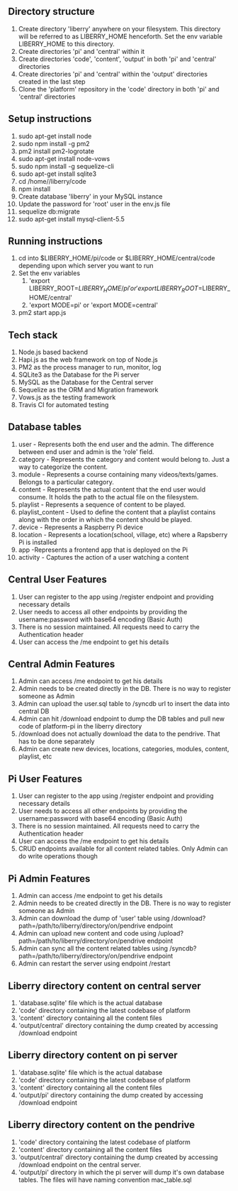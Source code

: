 ## Directory structure
1. Create directory 'liberry' anywhere on your filesystem. This directory will be referred to as LIBERRY_HOME henceforth. Set the env variable LIBERRY_HOME to this directory.
2. Create directories 'pi' and 'central' within it
3. Create directories 'code', 'content', 'output' in both 'pi' and 'central' directories
4. Create directories 'pi' and 'central' within the 'output' directories created in the last step
5. Clone the 'platform' repository in the 'code' directory in both 'pi' and 'central' directories

## Setup instructions
1. sudo apt-get install node
2. sudo npm install -g pm2
3. pm2 install pm2-logrotate
4. sudo apt-get install node-vows
5. sudo npm install -g sequelize-cli
6. sudo apt-get install sqlite3
7. cd /home/<username>/liberry/code
8. npm install
9. Create database 'liberry' in your MySQL instance
10. Update the password for 'root' user in the env.js file
11. sequelize db:migrate
12. sudo apt-get install mysql-client-5.5

## Running instructions
1. cd into $LIBERRY_HOME/pi/code or $LIBERRY_HOME/central/code depending upon which server you want to run
2. Set the env variables
    1. 'export LIBERRY_ROOT=$LIBERRY_HOME/pi' or 'export LIBERRY_ROOT=$LIBERRY_HOME/central'
    2. 'export MODE=pi' or 'export MODE=central'
3. pm2 start app.js

## Tech stack
1. Node.js based backend
2. Hapi.js as the web framework on top of Node.js
3. PM2 as the process manager to run, monitor, log
4. SQLite3 as the Database for the Pi server
5. MySQL as the Database for the Central server
6. Sequelize as the ORM and Migration framework
7. Vows.js as the testing framework
8. Travis CI for automated testing

## Database tables
1. user - Represents both the end user and the admin. The difference between end user and admin is the 'role' field.
2. category - Represents the category and content would belong to. Just a way to categorize the content.
3. module - Represents a course containing many videos/texts/games. Belongs to a particular category.
4. content - Represents the actual content that the end user would consume. It holds the path to the actual file on the filesystem.
5. playlist - Represents a sequence of content to be played.
6. playlist_content - Used to define the content that a playlist contains along with the order in which the content should be played.
7. device - Represents a Raspberry Pi device
8. location - Represents a location(school, village, etc) where a Rapsberry Pi is installed
9. app -Represents a frontend app that is deployed on the Pi
10. activity - Captures the action of a user watching a content

## Central User Features
1. User can register to the app using /register endpoint and providing necessary details
2. User needs to access all other endpoints by providing the username:password with base64 encoding (Basic Auth)
3. There is no session maintained. All requests need to carry the Authentication header
4. User can access the /me endpoint to get his details

## Central Admin Features
1. Admin can access /me endpoint to get his details
2. Admin needs to be created directly in the DB. There is no way to register someone as Admin
3. Admin can upload the user.sql table to /syncdb url to insert the data into central DB
4. Admin can hit /download endpoint to dump the DB tables and pull new code of platform-pi in the liberry directory
5. /download does not actually download the data to the pendrive. That has to be done separately
6. Admin can create new devices, locations, categories, modules, content, playlist, etc

## Pi User Features
1. User can register to the app using /register endpoint and providing necessary details
2. User needs to access all other endpoints by providing the username:password with base64 encoding (Basic Auth)
3. There is no session maintained. All requests need to carry the Authentication header
4. User can access the /me endpoint to get his details
5. CRUD endpoints available for all content related tables. Only Admin can do write operations though

## Pi Admin Features
1. Admin can access /me endpoint to get his details
2. Admin needs to be created directly in the DB. There is no way to register someone as Admin
3. Admin can download the dump of 'user' table using /download?path=/path/to/liberry/directory/on/pendrive endpoint
4. Admin can upload new content and code using /upload?path=/path/to/liberry/directory/on/pendrive endpoint
5. Admin can sync all the content related tables using /syncdb?path=/path/to/liberry/directory/on/pendrive endpoint
6. Admin can restart the server using endpoint /restart

## Liberry directory content on central server
1. 'database.sqlite' file which is the actual database
2. 'code' directory containing the latest codebase of platform
3. 'content' directory containing all the content files
4. 'output/central' directory containing the dump created by accessing /download endpoint

## Liberry directory content on pi server
1. 'database.sqlite' file which is the actual database
2. 'code' directory containing the latest codebase of platform
3. 'content' directory containing all the content files
4. 'output/pi' directory containing the dump created by accessing /download endpoint

## Liberry directory content on the pendrive
1. 'code' directory containing the latest codebase of platform
2. 'content' directory containing all the content files
3. 'output/central' directory containing the dump created by accessing /download endpoint on the central server.
4. 'output/pi' directory in which the pi server will dump it's own database tables. The files will have naming convention mac_table.sql
